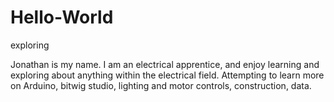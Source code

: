 # Hello-World
exploring 

Jonathan is my name. I am an electrical apprentice, and enjoy learning and exploring about anything within the electrical field. Attempting to learn more on Arduino, bitwig studio, lighting and motor controls, construction, data.
